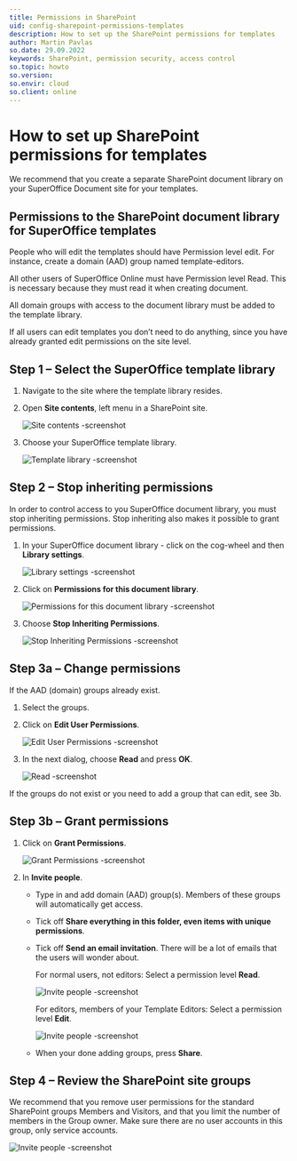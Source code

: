 ```yaml
---
title: Permissions in SharePoint
uid: config-sharepoint-permissions-templates
description: How to set up the SharePoint permissions for templates
author: Martin Pavlas
so.date: 29.09.2022
keywords: SharePoint, permission security, access control
so.topic: howto
so.version:
so.envir: cloud
so.client: online
---
```


# How to set up SharePoint permissions for templates

We recommend that you create a separate SharePoint document library on your SuperOffice Document site for your templates.

## Permissions to the SharePoint document library for SuperOffice templates

People who will edit the templates should have Permission level edit​. For instance, create a domain (AAD) group named template-editors​.

All other users of SuperOffice Online must have Permission level Read. This is necessary because they must read it when creating document​.

All domain groups with access to the document library must be added to the template library​.

If all users can edit templates you don’t need to do anything, since you have already granted edit permissions on the site level.

## Step 1 – Select the SuperOffice template library​

1. ​Navigate to the site where the template library resides​.

2. Open **Site contents**, left menu in a SharePoint site​.

    ![Site contents -screenshot][img1]

3. Choose your SuperOffice template library​.

    ![Template library​ -screenshot][img2]

## Step 2 – Stop inheriting permissions​

In order to control access to you SuperOffice document library, you must stop inheriting permissions. Stop inheriting also makes it possible to grant permissions.

1. ​In your SuperOffice document library - click on the cog-wheel and then **Library settings**​.

    ![Library settings​ -screenshot][img3]

2. Click on **Permissions for this document library**.

    ![Permissions for this document library​ -screenshot][img4]

3. Choose **Stop Inheriting Permissions**.

    ![Stop Inheriting Permissions​ -screenshot][img5]

## Step 3a – Change permissions​

If the AAD (domain) groups already exist.

1. Select the groups​.

2. Click on **Edit User Permissions**​.

    ![Edit User Permissions​ -screenshot][img6]

3. In the next dialog, choose **Read** and press **OK**​.

    ![Read​ -screenshot][img7]

If the groups do not exist or you need to add a group that can edit, see 3b.

## Step 3b – Grant permissions​

1. Click on **Grant Permissions**​.

    ![Grant Permissions -screenshot][img8]

2. In **Invite people**​.

    * Type in and add domain (AAD) group(s)​. Members of these groups will automatically get access.

    * Tick off **Share everything in this folder, even items with unique permissions**​.

    * Tick off **Send an email invitation**. There will be a lot of emails that the users will wonder about​.

        For normal users, not editors: Select a permission level **Read**.​

        ![Invite people -screenshot][img9]

        For editors, members of your Template Editors: Select a permission level **Edit**.

        ![Invite people -screenshot][img10]

    * When your done adding groups, press **Share**.

## Step 4 – Review the SharePoint site groups​

​We recommend that you remove user permissions for the standard SharePoint groups Members and Visitors, and that you limit the number of members in the Group owner. Make sure there are no user accounts in this group, only service accounts.

![Invite people -screenshot][img11]

<!-- Referenced links -->

<!-- Referenced images -->
[img1]: media/01-templ-site.png
[img2]: media/02-templ-library.png
[img3]: media/03-templ-library-settings.png
[img4]: media/04-templ-library-permissions.png
[img5]: media/05-templ-inheriting.png
[img6]: media/06-templ-groups.png
[img7]: media/07-templ-read.png
[img8]: media/08-templ-grant-permissions.png
[img9]: media/09-templ-invite-people.png
[img10]: media/10-templ-edit.png
[img11]: media/11-templ-remove.png
